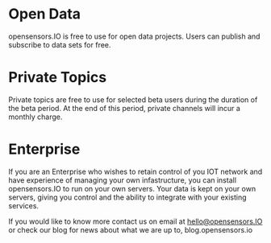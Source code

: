# Open Data

opensensors.IO is free to use for open data projects. Users can
publish and subscribe to data sets for free.

# Private Topics

Private topics are free to use for selected beta users during the
duration of the beta period. At the end of this period, private channels
will incur a monthly charge.

# Enterprise

If you are an Enterprise who wishes to retain control of you IOT
network and have experience of managing your own infastructure, you can install opensensors.IO to run on your own servers. Your data is kept on
your own servers, giving you control and the ability to
integrate with your existing services.

If you would like to know more contact us on email at hello@opensensors.IO or check our blog for news about what we are up to, blog.opensensors.io
